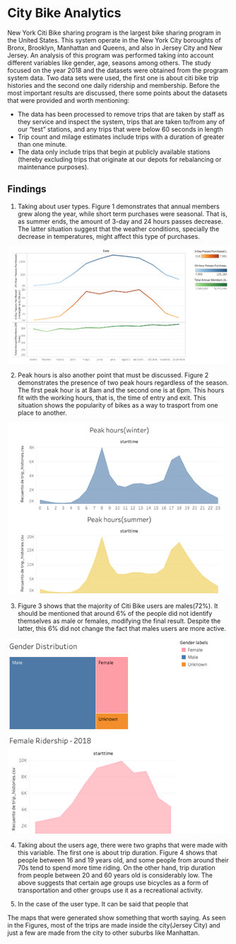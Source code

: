 # City Bike Analytics

New York Citi Bike sharing program is the largest bike sharing program in the United States. This system operate in the New York City boroughts of Bronx, Brooklyn, Manhattan and Queens, and also in Jersey City and New Jersey. An analysis of this program was performed taking into account different variables like gender, age, seasons among others. The study focused on the year 2018 and the datasets were obtained from the program system data. Two data sets were used, the first one is about citi bike trip histories and the second one daily ridership and membership. Before the most important results are discussed, there some points about the datasets that were provided and worth mentioning:

* The data has been processed to remove trips that are taken by staff as they service and inspect the system, trips that are taken to/from any of our “test” stations, and any trips that were below 60 seconds in length 
* Trip count and milage estimates include trips with a duration of greater than one minute.
* The data only include trips that begin at publicly available stations (thereby excluding trips that originate at our depots for rebalancing or maintenance purposes).

## Findings

1. Taking about user types. Figure 1 demonstrates that annual members grew along the year, while short term purchases were seasonal. That is, as summer ends, the amount of 3-day and 24 hours passes decrease. The latter situation suggest that the weather conditions, specially the decrease in temperatures, might affect this type of purchases.

![Members.png](Images/Members.png)

2. Peak hours is also another point that must be discussed. Figure 2 demonstrates the presence of two peak hours regardless of the season. The first peak hour is at 8am and the second one is at 6pm. This hours fit with the working hours, that is, the time of entry and exit. This situation shows the popularity of bikes as a way to trasport from one place to another.

![Peak_hours.png](Images/Peak_hours.png)

3. Figure 3 shows that the majority of Citi Bike users are males(72%). It should be mentioned that around 6% of the people did not identify themselves as male or females, modifying the final result. Despite the latter, this 6% did not change the fact that males users are more active.

![Gender.png](Images/Gender.png)

4. Taking about the users age, there were two graphs that were made with this variable. The first one is about trip duration. Figure 4 shows that people between 16 and 19 years old, and some people from around their 70s tend to spend more time riding. On the other hand, trip duration from people between 20 and 60 years old is considerably low. The above suggests that certain age groups use bicycles as a form of transportation and other groups use it as a recreational activity.

5. In the case of the user type. It can be said that people that 


The maps that were generated show something that worth saying. As seen in the Figures, most of the trips are made inside the city(Jersey City) and just a few are made from the city to other suburbs like Manhattan.


